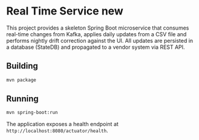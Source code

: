 # Real Time Service new
 
This project provides a skeleton Spring Boot microservice that consumes real-time changes from Kafka, applies daily updates from a CSV file and performs nightly drift correction against the UI. All updates are persisted in a database (StateDB) and propagated to a vendor system via REST API.

## Building

```bash
mvn package
```

## Running

```bash
mvn spring-boot:run
```

The application exposes a health endpoint at `http://localhost:8080/actuator/health`.
